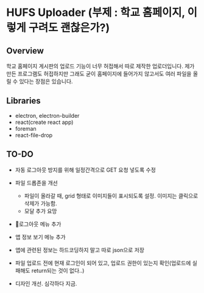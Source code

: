 # HUFS Uploader (부제 : 학교 홈페이지, 이렇게 구려도 괜찮은가?)

## Overview

학교 홈페이지 게시판의 업로드 기능이 너무 허접해서 따로 제작한 업로더입니다. 제가 만든 프로그램도 허접하지만 그래도 굳이 홈페이지에 들어가지 않고서도 여러 파일을 올릴 수 있다는 장점은 있습니다.

## Libraries

* electron, electron-builder
* react(create react app)
* foreman
* react-file-drop

## TO-DO

* 자동 로그아웃 방지를 위해 일정간격으로 GET 요청 넣도록 수정
* 파일 드롭존을 개선

  * 파일이 올라갈 때, grid 형태로 이미지들이 표시되도록 설정. 이미지는 클릭으로 삭제가 가능함.
  * 모달 추가 요망

* 로그아웃 메뉴 추가
* 앱 정보 보기 메뉴 추가
* 앱에 관련된 정보는 하드코딩하지 말고 따로 json으로 저장
* 파일 업로드 전에 현재 로그인이 되어 있고, 업로드 권한이 있는지 확인(업로드에 실패해도 return되는 것이 없다..)
* 디자인 개선. 심각하다 지금.